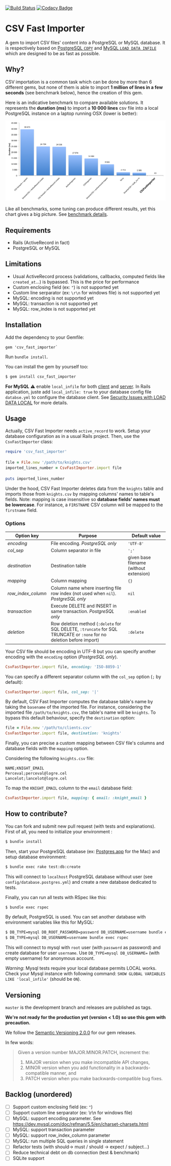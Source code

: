 [![Build Status](https://travis-ci.org/sogilis/csv_fast_importer.svg?branch=master)](https://travis-ci.org/sogilis/csv_fast_importer) [![Codacy Badge](https://api.codacy.com/project/badge/Grade/3747d356ba004b7da2d0aec6bf1160f0)](https://www.codacy.com/app/Jibidus/csv_fast_importer?utm_source=github.com&amp;utm_medium=referral&amp;utm_content=sogilis/csv_fast_importer&amp;utm_campaign=Badge_Grade)

# CSV Fast Importer

A gem to import CSV files' content into a PostgreSQL or MySQL database. It is respectively based on [PostgreSQL `COPY`](https://wiki.postgresql.org/wiki/COPY) and [MySQL `LOAD DATA INFILE`](https://dev.mysql.com/doc/refman/5.7/en/load-data.html) which are designed to be as fast as possible.

## Why?

CSV importation is a common task which can be done by more than 6 different gems, but none of them is able to import **1 million of lines in a few seconds** (see benchmark below), hence the creation of this gem.

Here is an indicative benchmark to compare available solutions. It represents the **duration (ms)** to import a **10 000 lines** csv file into a local PostgreSQL instance on a laptop running OSX (lower is better):

![Benchmark](benchmark/results.png?raw=true "Benchmark")

Like all benchmarks, some tuning can produce different results, yet this chart gives a big picture. See [benchmark details](benchmark/README.md).

## Requirements

- Rails (ActiveRecord in fact)
- PostgreSQL or MySQL

## Limitations

- Usual ActiveRecord process (validations, callbacks, computed fields like `created_at`...) is bypassed. This is the price for performance
- Custom enclosing field (ex: `"`) is not supported yet
- Custom line serparator (ex: `\r\n` for windows file) is not supported yet
- MySQL: encoding is not supported yet
- MySQL: transaction is not supported yet
- MySQL: row_index is not supported yet

## Installation

Add the dependency to your Gemfile:

```gemfile
gem 'csv_fast_importer`
```

Run `bundle install`.

You can install the gem by yourself too:

```sh
$ gem install csv_fast_importer
```

**For MySQL** :warning: enable `local_infile` for both [client](https://dev.mysql.com/doc/refman/5.7/en/source-configuration-options.html#option_cmake_enabled_local_infile) and [server](https://dev.mysql.com/doc/refman/5.7/en/server-system-variables.html#sysvar_local_infile). In Rails application, juste add `local_infile: true` to your database config file `databse.yml` to configure the database client. See [Security Issues with LOAD DATA LOCAL](https://dev.mysql.com/doc/refman/5.7/en/load-data-local.html) for more details.


## Usage

Actually, CSV Fast Importer needs `active_record` to work. Setup your database
configuration as in a usual Rails project. Then, use the `CsvFastImporter`
class:

```ruby
require 'csv_fast_importer'

file = File.new '/path/to/knights.csv'
imported_lines_number = CsvFastImporter.import file

puts imported_lines_number
```

Under the hood, CSV Fast Importer deletes data from the `knights` table and
imports those from `knights.csv` by mapping columns' names to table's fields.
Note: mapping is case insensitive so **database fields' names must be lowercase**.
For instance, a `FIRSTNAME` CSV column will be mapped to the `firstname` field.

### Options

| Option key | Purpose | Default value |
| ------------ | ------------- | ------------- |
| *encoding* | File encoding. *PostgreSQL only*| `'UTF-8'` |
| *col_sep* | Column separator in file | `';'` |
| *destination* | Destination table | given base filename (without extension) |
| *mapping* | Column mapping | `{}` |
| *row_index_column* | Column name where inserting file row index (not used when `nil`). *PostgreSQL only* | `nil` |
| *transaction* | Execute DELETE and INSERT in same transaction. *PostgreSQL only* | `:enabled` |
| *deletion* | Row deletion method (`:delete` for SQL DELETE, `:truncate` for SQL TRUNCATE or `:none` for no deletion before import) | `:delete` |

Your CSV file should be encoding in UTF-8 but you can specify another encoding
with the `encoding` option (*PostgreSQL only*).

```ruby
CsvFastImporter.import file, encoding: 'ISO-8859-1'
```

You can specify a different separator column with the `col_sep` option (`;` by
default):

```ruby
CsvFastImporter.import file, col_sep: '|'
```

By default, CSV Fast Importer computes the database table's name by taking the
`basename` of the imported file. For instance, considering the imported file
`/path/to/knights.csv`, the table's name will be `knights`. To bypass
this default behaviour, specify the `destination` option:

```ruby
file = File.new '/path/to/clients.csv'
CsvFastImporter.import file, destination: 'knights'
```

Finally, you can precise a custom mapping between CSV file's columns and
database fields with the `mapping` option.

Considering the following `knights.csv` file:

```csv
NAME;KNIGHT_EMAIL
Perceval;perceval@logre.cel
Lancelot;lancelot@logre.cel
```

To map the `KNIGHT_EMAIL` column to the `email` database field:

```ruby
CsvFastImporter.import file, mapping: { email: :knight_email }
```

## How to contribute?

You can fork and submit new pull request (with tests and explanations).
First of all, you need to initialize your environment :

```sh
$ bundle install
```

Then, start your PostgreSQL database (ex: [Postgres.app](http://postgresapp.com) for the Mac) and setup database environment:

```sh
$ bundle exec rake test:db:create
```
This will connect to `localhost` PostgreSQL database without user (see `config/database.postgres.yml`) and create a new database dedicated to tests.

Finally, you can run all tests with RSpec like this:

```sh
$ bundle exec rspec
```

By default, PostgreSQL is used. You can set another database with environment variables like this for MySQL:
```sh
$ DB_TYPE=mysql DB_ROOT_PASSWORD=password DB_USERNAME=username bundle exec rake test:db:create
$ DB_TYPE=mysql DB_USERNAME=username bundle exec rspec
```
This will connect to mysql with `root` user (with `password` as password) and create database for user `username`.
Use `DB_TYPE=mysql DB_USERNAME=` (with empty username) for anonymous account.

*Warning*: Mysql tests require your local database permits LOCAL works. Check your Mysql instance with following command: `SHOW GLOBAL VARIABLES LIKE 'local_infile'` (should be `ON`).

## Versioning

`master` is the development branch and releases are published as tags.

**We're not ready for the production yet (version < 1.0) so use this gem with
precaution.**

We follow the [Semantic Versioning 2.0.0](http://semver.org/) for our gem
releases.

In few words:

> Given a version number MAJOR.MINOR.PATCH, increment the:
>
> 1. MAJOR version when you make incompatible API changes,
> 2. MINOR version when you add functionality in a backwards-compatible manner,
>    and
> 3. PATCH version when you make backwards-compatible bug fixes.

## Backlog (unordered)

- [ ] Support custom enclosing field (ex: `"`)
- [ ] Support custom line serparator (ex: \r\n for windows file)
- [ ] MySQL: support encoding parameter. See https://dev.mysql.com/doc/refman/5.5/en/charset-charsets.html
- [ ] MySQL: support transaction parameter
- [ ] MySQL: support row_index_column parameter
- [ ] MySQL: run multiple SQL queries in single statement
- [ ] Refactor tests (with should-> must / should -> expect / subject...)
- [ ] Reduce technical debt on db connection (test & benchmark)
- [ ] SQLite support
